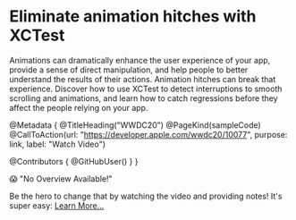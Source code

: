 # Eliminate animation hitches with XCTest

Animations can dramatically enhance the user experience of your app, provide a sense of direct manipulation, and help people to better understand the results of their actions. Animation hitches can break that experience. Discover how to use XCTest to detect interruptions to smooth scrolling and animations, and learn how to catch regressions before they affect the people relying on your app.

@Metadata {
   @TitleHeading("WWDC20")
   @PageKind(sampleCode)
   @CallToAction(url: "https://developer.apple.com/wwdc20/10077", purpose: link, label: "Watch Video")

   @Contributors {
      @GitHubUser(<replace this with your GitHub handle>)
   }
}

😱 "No Overview Available!"

Be the hero to change that by watching the video and providing notes! It's super easy:
 [Learn More…](https://wwdcnotes.github.io/WWDCNotes/documentation/wwdcnotes/contributing)
